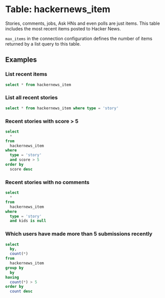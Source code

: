 # Table: hackernews_item

Stories, comments, jobs, Ask HNs and even polls are just items. This table
includes the most recent items posted to Hacker News.

`max_items` in the connection configuration defines the number of items
returned by a list query to this table.

## Examples

### List recent items

```sql
select * from hackernews_item
```

### List all recent stories

```sql
select * from hackernews_item where type = 'story'
```

### Recent stories with score > 5

```sql
select
  *
from
  hackernews_item
where
  type = 'story'
  and score > 5
order by
  score desc
```

### Recent stories with no comments

```sql
select
  *
from
  hackernews_item
where
  type = 'story'
  and kids is null
```

### Which users have made more than 5 submissions recently

```sql
select
  by,
  count(*)
from
  hackernews_item
group by
  by
having
  count(*) > 5
order by
  count desc
```
